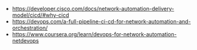 - <https://developer.cisco.com/docs/network-automation-delivery-model/cicd/#why-cicd>
- <https://devops.com/a-full-pipeline-ci-cd-for-network-automation-and-orchestration/>
- <https://www.coursera.org/learn/devops-for-network-automation-netdevops>
